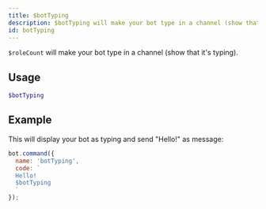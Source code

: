 ```yaml
---
title: $botTyping 
description: $botTyping will make your bot type in a channel (show that it's typing).
id: botTyping
---
```


`$roleCount` will make your bot type in a channel (show that it's typing).

## Usage

```php
$botTyping
```

## Example

This will display your bot as typing and send "Hello!" as message:

```javascript
bot.command({
  name: 'botTyping',
  code: `
  Hello!
  $botTyping
  `
});
```
